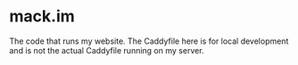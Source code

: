 # mack.im
The code that runs my website. The Caddyfile here is for local development and is not the actual Caddyfile running on my server.
